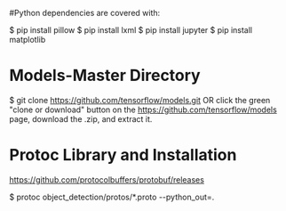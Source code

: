
#Python dependencies are covered with: 

$ pip install pillow
$ pip install lxml
$ pip install jupyter
$ pip install matplotlib


# Models-Master Directory

$ git clone https://github.com/tensorflow/models.git 
OR click the green "clone or download" button on the https://github.com/tensorflow/models page, 
download the .zip, and extract it.


# Protoc Library and Installation

https://github.com/protocolbuffers/protobuf/releases

$ protoc object_detection/protos/*.proto --python_out=.
